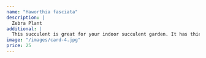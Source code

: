 ```yaml
---
name: "Haworthia fasciata"
description: |
  Zebra Plant
additional: |
  This succulent is great for your indoor succulent garden. It has thick, dark green leaves with white horizontal stripes on the outside of the leaves. The inside of the leaves are smooth.
image: "/images/card-4.jpg"
price: 25
---
```

